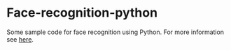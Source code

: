 # Face-recognition-python
Some sample code for face recognition using Python.
For more information see [here](https://github.com/ageitgey/face_recognition).
